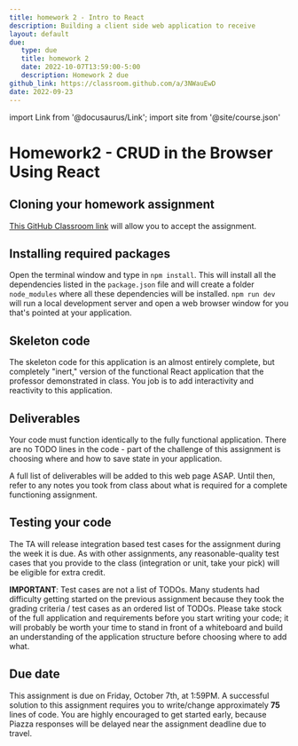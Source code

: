 ```yaml
---
title: homework 2 - Intro to React
description: Building a client side web application to receive 
layout: default
due:
   type: due
   title: homework 2
   date: 2022-10-07T13:59:00-5:00
   description: Homework 2 due
github_link: https://classroom.github.com/a/3NWauEwD
date: 2022-09-23
---
```

import Link from '@docusaurus/Link';
import site from '@site/course.json'

# Homework2 - CRUD in the Browser Using React


## Cloning your homework assignment

[This GitHub Classroom link](https://classroom.github.com/a/3NWauEwD) will allow you to accept the assignment.


## Installing required packages

Open the terminal window and type in `npm install`. This will install all the dependencies listed in the `package.json` file and will create a folder `node_modules` where all these dependencies will be installed. `npm run dev` will run a local development server and open a web browser window for you that's pointed at your application.

## Skeleton code

The skeleton code for this application is an almost entirely complete, but completely "inert," version of the functional React application that the professor demonstrated in class. You job is to add interactivity and reactivity to this application.

## Deliverables

Your code must function identically to the fully functional application. There are no TODO lines in the code - part of the challenge of this assignment is choosing where and how to save state in your application.

A full list of deliverables will be added to this web page ASAP. Until then, refer to any notes you took from class about what is required for a complete functioning assignment.

## Testing your code

The TA will release integration based test cases for the assignment during the week it is due. As with other assignments, any reasonable-quality test cases that you provide to the class (integration or unit, take your pick) will be eligible for extra credit.

**IMPORTANT**: Test cases are not a list of TODOs. Many students had difficulty getting started on the previous assignment because they took the grading criteria / test cases as an ordered list of TODOs. Please take stock of the full application and requirements before you start writing your code; it will probably be worth your time to stand in front of a whiteboard and build an understanding of the application structure before choosing where to add what.

## Due date

This assignment is due on Friday, October 7th, at 1:59PM. A successful solution to this assignment requires you to write/change approximately **75** lines of code. You are highly encouraged to get started early, because Piazza responses will be delayed near the assignment deadline due to travel.